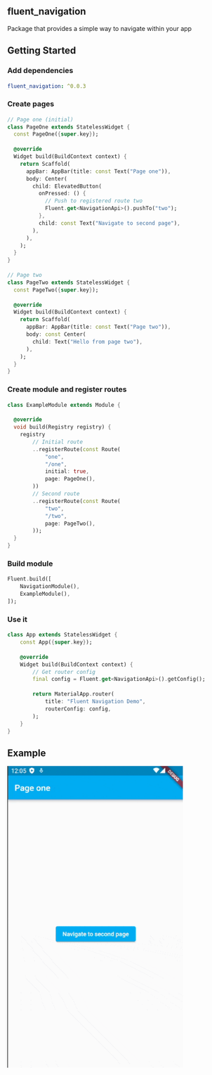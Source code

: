 ## fluent_navigation
Package that provides a simple way to navigate within your app

## Getting Started

### Add dependencies

```yaml
fluent_navigation: ^0.0.3
```

### Create pages

```dart
// Page one (initial)
class PageOne extends StatelessWidget {
  const PageOne({super.key});

  @override
  Widget build(BuildContext context) {
    return Scaffold(
      appBar: AppBar(title: const Text("Page one")),
      body: Center(
        child: ElevatedButton(
          onPressed: () {
            // Push to registered route two
            Fluent.get<NavigationApi>().pushTo("two");
          },
          child: const Text("Navigate to second page"),
        ),
      ),
    );
  }
}

// Page two
class PageTwo extends StatelessWidget {
  const PageTwo({super.key});

  @override
  Widget build(BuildContext context) {
    return Scaffold(
      appBar: AppBar(title: const Text("Page two")),
      body: const Center(
        child: Text("Hello from page two"),
      ),
    );
  }
}
```

### Create module and register routes

```dart
class ExampleModule extends Module {

  @override
  void build(Registry registry) {
    registry
        // Initial route
        ..registerRoute(const Route(
            "one",
            "/one",
            initial: true,
            page: PageOne(),
        ))
        // Second route
        ..registerRoute(const Route(
            "two",
            "/two",
            page: PageTwo(),
        ));
  }
}
```

### Build module

```dart
Fluent.build([
    NavigationModule(),
    ExampleModule(),
]);
```

### Use it
```dart
class App extends StatelessWidget {
    const App({super.key});

    @override
    Widget build(BuildContext context) {    
        // Get router config
        final config = Fluent.get<NavigationApi>().getConfig();
        
        return MaterialApp.router(
            title: "Fluent Navigation Demo",
            routerConfig: config,
        );
    }
}
```

## Example

<img src="https://raw.githubusercontent.com/aosorio-avilez/flutter_fluent/main/resources/fluent_navigation_example.gif" width="400" />